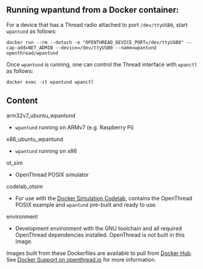 
## Running wpantund from a Docker container:

For a device that has a Thread radio attached to port `/dev/ttyUSB0`, start `wpantund` as follows:

```
docker run --rm --detach -e "OPENTHREAD_DEVICE_PORT=/dev/ttyUSB0" --cap-add=NET_ADMIN --device=/dev/ttyUSB0 --name=wpantund openthread/wpantund
```

Once `wpantund` is running, one can control the Thread interface with `wpanctl` as follows:

```
docker exec -it wpantund wpanctl
```


## Content

arm32v7_ubuntu_wpantund
- `wpantund` running on ARMv7 (e.g. Raspberry Pi)

x86_ubuntu_wpantund
- `wpantund` running on x86

ot_sim
- OpenThread POSIX simulator

codelab_otsim
- For use with the [Docker Simulation Codelab](https://codelabs.developers.google.com/codelabs/openthread-simulation/), contains the OpenThread POSIX example and `wpantund` pre-built and ready to use.

environment
- Development environment with the GNU toolchain and all required OpenThread dependencies installed. OpenThread is not built in this image.

Images built from these Dockerfiles are available to pull from [Docker Hub](https://hub.docker.com/u/openthread/). See [Docker Support on openthread.io](https://openthread.io/guides#docker_support) for more information.